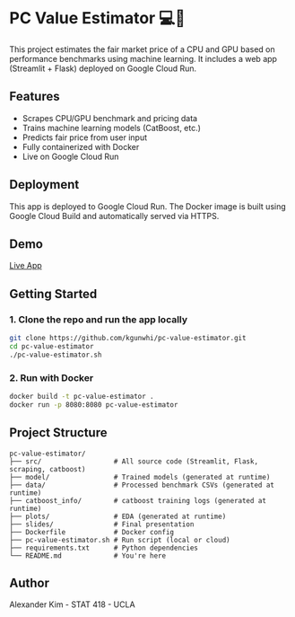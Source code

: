 # PC Value Estimator 💻💸

This project estimates the fair market price of a CPU and GPU based on performance benchmarks using machine learning. It includes a web app (Streamlit + Flask) deployed on Google Cloud Run.

## Features
- Scrapes CPU/GPU benchmark and pricing data
- Trains machine learning models (CatBoost, etc.)
- Predicts fair price from user input
- Fully containerized with Docker
- Live on Google Cloud Run 

## Deployment
This app is deployed to Google Cloud Run.
The Docker image is built using Google Cloud Build and automatically served via HTTPS.

## Demo
[Live App](https://pc-value-estimator-135418392758.us-central1.run.app)

## Getting Started

### 1. Clone the repo and run the app locally
```bash
git clone https://github.com/kgunwhi/pc-value-estimator.git
cd pc-value-estimator
./pc-value-estimator.sh
```

### 2. Run with Docker
```bash
docker build -t pc-value-estimator .
docker run -p 8080:8080 pc-value-estimator
```


## Project Structure
```
pc-value-estimator/
├── src/                  # All source code (Streamlit, Flask, scraping, catboost)
├── model/                # Trained models (generated at runtime)
├── data/                 # Processed benchmark CSVs (generated at runtime)
├── catboost_info/        # catboost training logs (generated at runtime)
├── plots/                # EDA (generated at runtime)
├── slides/               # Final presentation
├── Dockerfile            # Docker config
├── pc-value-estimator.sh # Run script (local or cloud)
├── requirements.txt      # Python dependencies
└── README.md             # You're here
```


## Author
Alexander Kim - STAT 418 - UCLA
